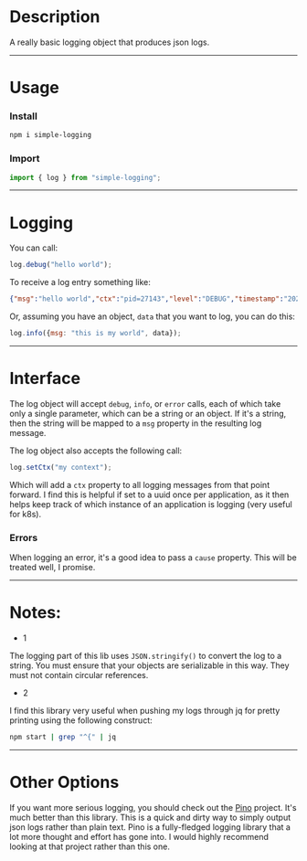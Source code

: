 # Description

A really basic logging object that produces json logs. 


---
# Usage

### Install
```bash
npm i simple-logging
```

### Import

```javascript
import { log } from "simple-logging";
```


---
# Logging
You can call:

```javascript
log.debug("hello world");
```

To receive a log entry something like:

```json
{"msg":"hello world","ctx":"pid=27143","level":"DEBUG","timestamp":"2022-03-29T09:14:09.863Z","time":1648545249863}
```

Or, assuming you have an object, `data` that you want to log, you can do this:

```javascript
log.info({msg: "this is my world", data});
```


---
# Interface
The log object will accept `debug`, `info`, or `error` calls, each of which take only a single parameter, which can be a string or an object. If it's a string, then the string will be mapped to a `msg` property in the resulting log message.

The log object also accepts the following call:

```javascript
log.setCtx("my context");
```

Which will add a `ctx` property to all logging messages from that point forward. I find this is helpful if set to a uuid once per application, as it then helps keep track of which instance of an application is logging (very useful for k8s).

### Errors
When logging an error, it's a good idea to pass a `cause` property. This will be treated well, I promise.


---
# Notes:
* 1

The logging part of this lib uses `JSON.stringify()` to convert the log to a string. You must ensure that your objects are serializable in this way. They must not contain circular references.


* 2

I find this library very useful when pushing my logs through jq for pretty printing using the following construct:

```bash
npm start | grep "^{" | jq
```


---
# Other Options
If you want more serious logging, you should check out the [Pino](https://www.npmjs.com/package/pino) project. It's much better than this library. This is a quick and dirty way to simply output json logs rather than plain text. Pino is a fully-fledged logging library that a lot more thought and effort has gone into. I would highly recommend looking at that project rather than this one.
